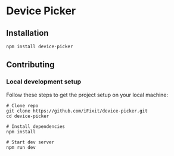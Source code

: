 # Device Picker


## Installation

```shell
npm install device-picker
```

## Contributing

### Local development setup

Follow these steps to get the project setup on your local machine:

```shell
# Clone repo
git clone https://github.com/iFixit/device-picker.git
cd device-picker

# Install dependencies
npm install

# Start dev server
npm run dev
```